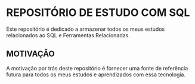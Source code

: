 # REPOSITÓRIO DE ESTUDO COM SQL

Este repositório é dedicado a armazenar todos os meus estudos relacionados ao SQL e Ferramentas Relacionadas.

## MOTIVAÇÃO

A motivação por trás deste repositório é fornecer uma fonte de referência futura para todos os meus estudos e aprendizados com essa tecnologia.
